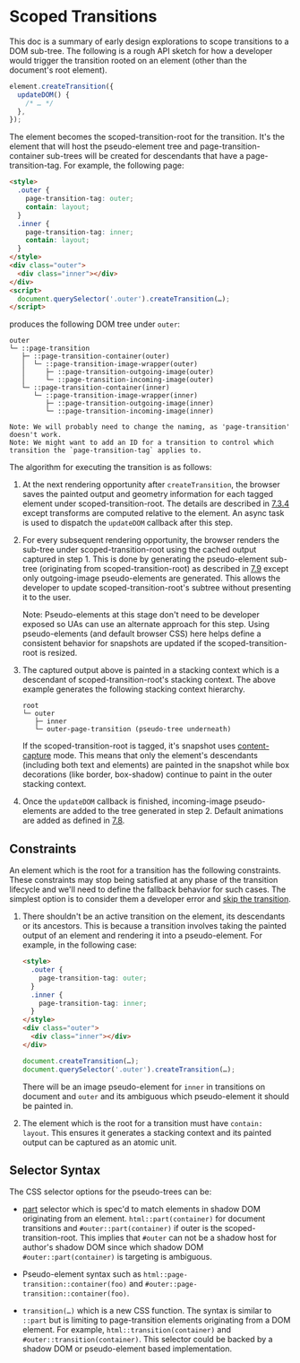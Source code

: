 # Scoped Transitions

This doc is a summary of early design explorations to scope transitions to a DOM sub-tree. The following is a rough API sketch for how a developer would trigger the transition rooted on an element (other than the document's root element).

```js
element.createTransition({
  updateDOM() {
    /* … */
  },
});
```

The element becomes the scoped-transition-root for the transition. It's the element that will host the pseudo-element tree and page-transition-container sub-trees will be created for descendants that have a page-transition-tag. For example, the following page:

```html
<style>
  .outer {
    page-transition-tag: outer;
    contain: layout;
  }
  .inner {
    page-transition-tag: inner;
    contain: layout;
  }
</style>
<div class="outer">
  <div class="inner"></div>
</div>
<script>
  document.querySelector('.outer').createTransition(…);
</script>
```

produces the following DOM tree under `outer`:

```
outer
└─ ::page-transition
   ├─ ::page-transition-container(outer)
   │  └─ ::page-transition-image-wrapper(outer)
   │     ├─ ::page-transition-outgoing-image(outer)
   │     └─ ::page-transition-incoming-image(outer)
   └─ ::page-transition-container(inner)
      └─ ::page-transition-image-wrapper(inner)
         ├─ ::page-transition-outgoing-image(inner)
         └─ ::page-transition-incoming-image(inner)

Note: We will probably need to change the naming, as 'page-transition' doesn't work.
Note: We might want to add an ID for a transition to control which transition the `page-transition-tag` applies to.
```

The algorithm for executing the transition is as follows:

1. At the next rendering opportunity after `createTransition`, the browser saves the painted output and geometry information for each tagged element under scoped-transition-root. The details are described in [7.3.4](https://drafts.csswg.org/css-shared-element-transitions-1/#perform-an-outgoing-capture-algorithm) except transforms are computed relative to the element. An async task is used to dispatch the `updateDOM` callback after this step.

2. For every subsequent rendering opportunity, the browser renders the sub-tree under scoped-transition-root using the cached output captured in step 1. This is done by generating the pseudo-element sub-tree (originating from scoped-transition-root) as described in [7.9](https://drafts.csswg.org/css-shared-element-transitions-1/#create-transition-pseudo-elements-algorithm) except only outgoing-image pseudo-elements are generated. This allows the developer to update scoped-transition-root's subtree without presenting it to the user.

   Note: Pseudo-elements at this stage don't need to be developer exposed so UAs can use an alternate approach for this step. Using pseudo-elements (and default browser CSS) here helps define a consistent behavior for snapshots are updated if the scoped-transition-root is resized.

3. The captured output above is painted in a stacking context which is a descendant of scoped-transition-root's stacking context. The above example generates the following stacking context hierarchy.

   ```
   root
   └─ outer
      ├─ inner
      └─ outer-page-transition (pseudo-tree underneath)
   ```

   If the scoped-transition-root is tagged, it's snapshot uses [content-capture](https://github.com/WICG/shared-element-transitions/blob/main/explainer.md#more-granular-style-capture) mode. This means that only the element's descendants (including both text and elements) are painted in the snapshot while box decorations (like border, box-shadow) continue to paint in the outer stacking context.

4. Once the `updateDOM` callback is finished, incoming-image pseudo-elements are added to the tree generated in step 2. Default animations are added as defined in [7.8](https://drafts.csswg.org/css-shared-element-transitions-1/#animate-a-page-transition-algorithm).

## Constraints

An element which is the root for a transition has the following constraints. These constraints may stop being satisfied at any phase of the transition lifecycle and we'll need to define the fallback behavior for such cases. The simplest option is to consider them a developer error and [skip the transition](https://drafts.csswg.org/css-shared-element-transitions-1/#skip-the-page-transition).

1. There shouldn't be an active transition on the element, its descendants or its ancestors. This is because a transition involves taking the painted output of an element and rendering it into a pseudo-element. For example, in the following case:

   ```html
   <style>
     .outer {
       page-transition-tag: outer;
     }
     .inner {
       page-transition-tag: inner;
     }
   </style>
   <div class="outer">
     <div class="inner"></div>
   </div>
   ```

   ```js
   document.createTransition(…);
   document.querySelector('.outer').createTransition(…);
   ```

   There will be an image pseudo-element for `inner` in transitions on document and `outer` and its ambiguous which pseudo-element it should be painted in.

2. The element which is the root for a transition must have `contain: layout`. This ensures it generates a stacking context and its painted output can be captured as an atomic unit.

## Selector Syntax

The CSS selector options for the pseudo-trees can be:

- [part](https://w3c.github.io/csswg-drafts/css-shadow-parts-1/#part) selector which is spec'd to match elements in shadow DOM originating from an element. `html::part(container)` for document transitions and `#outer::part(container)` if outer is the scoped-transition-root. This implies that `#outer` can not be a shadow host for author's shadow DOM since which shadow DOM `#outer::part(container)` is targeting is ambiguous.

- Pseudo-element syntax such as `html::page-transition::container(foo)` and `#outer::page-transition::container(foo)`.

- `transition(…)` which is a new CSS function. The syntax is similar to `::part` but is limiting to page-transition elements originating from a DOM element. For example, `html::transition(container)` and `#outer::transition(container)`. This selector could be backed by a shadow DOM or pseudo-element based implementation.
